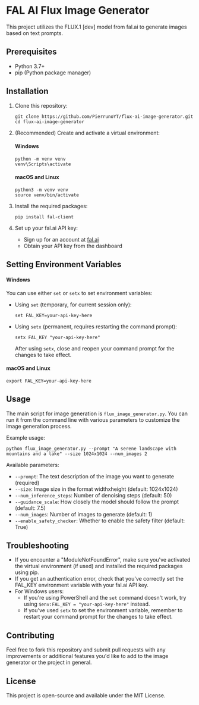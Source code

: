 # FAL AI Flux Image Generator

This project utilizes the FLUX.1 [dev] model from fal.ai to generate images based on text prompts.

## Prerequisites

- Python 3.7+
- pip (Python package manager)

## Installation

1. Clone this repository:
   ```
   git clone https://github.com/PierrunoYT/flux-ai-image-generator.git
   cd flux-ai-image-generator
   ```

2. (Recommended) Create and activate a virtual environment:

   #### Windows
   ```
   python -m venv venv
   venv\Scripts\activate
   ```

   #### macOS and Linux
   ```
   python3 -m venv venv
   source venv/bin/activate
   ```

3. Install the required packages:
   ```
   pip install fal-client
   ```

4. Set up your fal.ai API key:
   - Sign up for an account at [fal.ai](https://fal.ai)
   - Obtain your API key from the dashboard

## Setting Environment Variables

#### Windows

You can use either `set` or `setx` to set environment variables:

- Using `set` (temporary, for current session only):
  ```
  set FAL_KEY=your-api-key-here
  ```

- Using `setx` (permanent, requires restarting the command prompt):
  ```
  setx FAL_KEY "your-api-key-here"
  ```
  After using `setx`, close and reopen your command prompt for the changes to take effect.

#### macOS and Linux

```
export FAL_KEY=your-api-key-here
```

## Usage

The main script for image generation is `flux_image_generator.py`. You can run it from the command line with various parameters to customize the image generation process.

Example usage:

```
python flux_image_generator.py --prompt "A serene landscape with mountains and a lake" --size 1024x1024 --num_images 2
```

Available parameters:
- `--prompt`: The text description of the image you want to generate (required)
- `--size`: Image size in the format widthxheight (default: 1024x1024)
- `--num_inference_steps`: Number of denoising steps (default: 50)
- `--guidance_scale`: How closely the model should follow the prompt (default: 7.5)
- `--num_images`: Number of images to generate (default: 1)
- `--enable_safety_checker`: Whether to enable the safety filter (default: True)

## Troubleshooting

- If you encounter a "ModuleNotFoundError", make sure you've activated the virtual environment (if used) and installed the required packages using pip.
- If you get an authentication error, check that you've correctly set the FAL_KEY environment variable with your fal.ai API key.
- For Windows users: 
  - If you're using PowerShell and the `set` command doesn't work, try using `$env:FAL_KEY = "your-api-key-here"` instead.
  - If you've used `setx` to set the environment variable, remember to restart your command prompt for the changes to take effect.

## Contributing

Feel free to fork this repository and submit pull requests with any improvements or additional features you'd like to add to the image generator or the project in general.

## License

This project is open-source and available under the MIT License.
